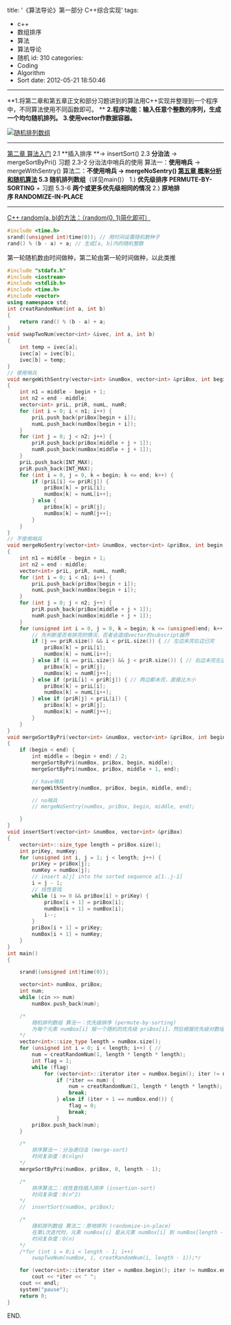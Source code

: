 title: '《算法导论》第一部分 C++综合实现'
tags:
  - c++
  - 数组排序
  - 算法
  - 算法导论
  - 随机
id: 310
categories:
  - Coding
  - Algorithm
  - Sort
date: 2012-05-21 18:50:46
---

**1.将第二章和第五章正文和部分习题讲到的算法用C++实现并整理到一个程序中，不同算法使用不同函数即可。
** **2.程序功能：输入任意个整数的序列，生成一个均匀随机排列。**
**3.使用vector作数据容器。**

[![随机排列数组](http://img2081.poco.cn/mypoco/myphoto/20120521/20/6492489520120521205016012.jpg "随机排列数组")](http://img2081.poco.cn/mypoco/myphoto/20120521/20/6492489520120521205016012.jpg)

* * *

<span style="text-decoration: underline;">第二章 算法入门</span>
2.1 **插入排序 **-&gt; insertSort()
2.3 **分治法** -&gt; mergeSortByPri()
习题 2.3-2 分治法中哨兵的使用
算法一：**使用哨兵** -&gt; mergeWithSentry()
算法二：**不使用哨兵 **-&gt; mergeNoSentry()
<span style="text-decoration: underline;">第五章 概率分析和随机算法</span>
5.3** 随机排列数组**（详见main()）
1.) **优先级排序** **PERMUTE-BY-SORTING** + 习题 5.3-6 **<strong>两个或更多优先级相同的情况**</strong>
2.) **原地排序 RANDOMIZE-IN-PLACE**

* * *

<span style="text-decoration: underline;">C++ random(a, b)的方法：（random(0, 1)简化即可）</span>

``` c++
#include <time.h>
srand((unsigned int)time(0)); // 用时间设置随机数种子
rand() % (b - a) + a; // 生成[a, b]内的随机整数
```
第一轮随机数由时间做种，第二轮由第一轮时间做种，以此类推

``` c++
#include "stdafx.h"
#include <iostream>
#include <stdlib.h>
#include <time.h>
#include <vector>
using namespace std;
int creatRandomNum(int a, int b)
{
    return rand() % (b - a) + a;
}
void swapTwoNum(vector<int> &ivec, int a, int b)
{
	int temp = ivec[a];
	ivec[a] = ivec[b];
	ivec[b] = temp;
}
// 使用哨兵
void mergeWithSentry(vector<int> &numBox, vector<int> &priBox, int begin, int middle, int end)
{
	int n1 = middle - begin + 1;
	int n2 = end - middle;
	vector<int> priL, priR, numL, numR;
	for (int i = 0; i < n1; i++) {
		priL.push_back(priBox[begin + i]);
        numL.push_back(numBox[begin + i]);
	}
	for (int j = 0; j < n2; j++) {
		priR.push_back(priBox[middle + j + 1]);
		numR.push_back(numBox[middle + j + 1]);
	}
	priL.push_back(INT_MAX);
	priR.push_back(INT_MAX);
	for (int i = 0, j = 0, k = begin; k <= end; k++) {
		if (priL[i] <= priR[j]) {
			priBox[k] = priL[i];
			numBox[k] = numL[i++];
		} else {
			priBox[k] = priR[j];
			numBox[k] = numR[j++];
		}
	}
}
// 不使用哨兵
void mergeNoSentry(vector<int> &numBox, vector<int> &priBox, int begin, int middle, int end)
{
	int n1 = middle - begin + 1;
	int n2 = end - middle;
	vector<int> priL, priR, numL, numR;
	for (int i = 0; i < n1; i++) {
		priL.push_back(priBox[begin + i]);
		numL.push_back(numBox[begin + i]);
	}
	for (int j = 0; j < n2; j++) {
		priR.push_back(priBox[middle + j + 1]);
		numR.push_back(numBox[middle + j + 1]);
	}
	for (unsigned int i = 0, j = 0, k = begin; k <= (unsigned)end; k++) {
		// 先判断是否有排完的情况，否者会造成vector的subscript越界
		if (j == priR.size() && i < priL.size()) { // 左边未完右边已完
			priBox[k] = priL[i];
			numBox[k] = numL[i++];
		} else if (i == priL.size() && j < priR.size()) { // 右边未完左边已完
			priBox[k] = priR[j];
			numBox[k] = numR[j++];
		} else if (priL[i] < priR[j]) { // 两边都未完，直接比大小
			priBox[k] = priL[i];
			numBox[k] = numL[i++];
		} else if (priR[j] < priL[i]) {
			priBox[k] = priR[j];
			numBox[k] = numR[j++];
		}
	}
}
void mergeSortByPri(vector<int> &numBox, vector<int> &priBox, int begin, int end)
{
	if (begin < end) {
		int middle = (begin + end) / 2;
		mergeSortByPri(numBox, priBox, begin, middle);
		mergeSortByPri(numBox, priBox, middle + 1, end);

		// have哨兵
		mergeWithSentry(numBox, priBox, begin, middle, end);

		// no哨兵
		// mergeNoSentry(numBox, priBox, begin, middle, end);

	}
}
void insertSort(vector<int> &numBox, vector<int> &priBox)
{
	vector<int>::size_type length = priBox.size();
	int priKey, numKey;
	for (unsigned int i, j = 1; j < length; j++) {
		priKey = priBox[j];
		numKey = numBox[j];
		// insert a[j] into the sorted sequence a[1..j-1]
		i = j - 1;
		// 线性查找
		while (i >= 0 && priBox[i] > priKey) {
			priBox[i + 1] = priBox[i];
			numBox[i + 1] = numBox[i];
			i--;
		}
		priBox[i + 1] = priKey;
		numBox[i + 1] = numKey;
	}
}
int main()
{

	srand((unsigned int)time(0));

	vector<int> numBox, priBox;
	int num;
	while (cin >> num)
		numBox.push_back(num);

	/*
	    随机排列数组 算法一：优先级排序 (permute-by-sorting)
	    为每个元素 numBox[i] 赋一个随机的优先级 priBox[i]，然后根据优先级对数组中的元素进行排序
	*/
	vector<int>::size_type length = numBox.size();
	for (unsigned int i = 0; i < length; i++) { //
		num = creatRandomNum(1, length * length * length);
		int flag = 1;
		while (flag)
			for (vector<int>::iterator iter = numBox.begin(); iter != numBox.end();iter++)
				if (*iter == num) {
					num = creatRandomNum(1, length * length * length);
					break;
				} else if (iter + 1 == numBox.end()) {
					flag = 0;
					break;
				}
		priBox.push_back(num);
	}

	/*
	    排序算法一：分治递归法 (merge-sort)
	    时间复杂度：Θ(nlgn)
	*/
	mergeSortByPri(numBox, priBox, 0, length - 1);

	/*
	    排序算法二：线性查找插入排序 (insertion-sort)
	    时间复杂度：Θ(n^2)
	*/
	//	insertSort(numBox, priBox);

	/*
	    随机排列数组 算法二：原地排列 (randomize-in-place)
	    在第i次迭代时，元素 numBox[i] 是从元素 numBox[i] 到 numBox[length - 1] 中随机选取的
	    时间复杂度：O(n)
	*/
	/*for (int i = 0;i < length - 1; i++)
		swapTwoNum(numBox, i, creatRandomNum(i, length - 1));*/

    for (vector<int>::iterator iter = numBox.begin(); iter != numBox.end(); ++iter)
		cout << *iter << " ";
	cout << endl;
	system("pause");
	return 0;
}
```

END.
